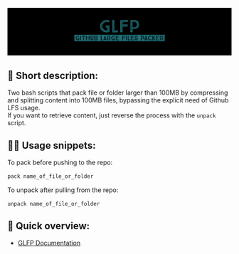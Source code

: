 ![alt text](https://raw.githubusercontent.com/matthew01lokiet/Github-repos-images/main/MainRepos/qf9CJPpj_o.png? "Header")
## 📖 Short description:<br>
Two bash scripts that pack file or folder larger than 100MB by compressing and splitting content into 100MB files, 
bypassing the explicit need of Github LFS usage.<br>
If you want to retrieve content, just reverse the process with the `unpack` script.
## 👨‍💻 Usage snippets:
  To pack before pushing to the repo:
```bash
pack name_of_file_or_folder
```
  To unpack after pulling from the repo:
```bash
unpack name_of_file_or_folder
```
## 🔎 Quick overview:
   * <a href="https://www.javaendlessjourney.com/project/github-large-files-packer">GLFP Documentation</a>


  
